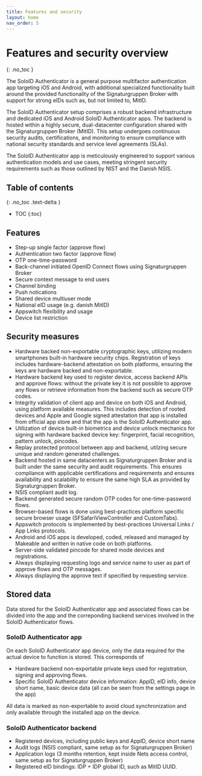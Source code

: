 ```yaml
---
title: Features and security
layout: home
nav_order: 5
---
```


# Features and security overview
{: .no_toc }

The SoloID Authenticator is a general purpose multifactor authentication app targeting iOS and Android, with additional specialized functionality built around the provided functionality of the Signaturgruppen Broker with support for strong eIDs such as, but not limited to, MitID.

The SoloID Authenticator setup comprises a robust backend infrastructure and dedicated iOS and Android SoloID Authenticator apps. The backend is hosted within a highly secure, dual-datacenter configuration shared with the Signaturgruppen Broker (MitID). This setup undergoes continuous security audits, certifications, and monitoring to ensure compliance with national security standards and service level agreements (SLAs).

The SoloID Authenticator app is meticulously engineered to support various authentication models and use cases, meeting stringent security requirements such as those outlined by NIST and the Danish NSIS.

## Table of contents
{: .no_toc .text-delta }

- TOC
{:toc}

## Features
* Step-up single factor (approve flow)
* Authentication two factor (approve flow)
* OTP one-time-password
* Back-channel initiated OpenID Connect flows using Signaturgruppen Broker
* Secure context message to end users
* Channel binding
* Push notications
* Shared device multiuser mode
* National eID usage (e.g. danish MitID)
* Appswitch flexibility and usage
* Device list restriction

## Security measures

* Hardware backed non-exportable cryptographic keys, utilizing modern smartphones built-in hardware security chips. Registration of keys includes hardware-backend attestation on both platforms, ensuring the keys are hardware backed and non-exportable.
* Hardware backend key used to register device, access backend APIs and approve flows: without the private key it is not possible to approve any flows or retrieve information from the backend such as secure OTP codes.
* Integrity validation of client app and device on both iOS and Android, using platform available measures. This includes detection of rooted devices and Apple and Google signed attestation that app is installed from official app store and that the app is the SoloID Authenticator app.
* Utilization of device built-in biometrics and device unlock mechanics for signing with hardware backed device key: fingerprint, facial recognition, pattern unlock, pincodes. 
* Replay protected protocol between app and backend, utilzing secure unique and random generated challenges.
* Backend hosted in same datacenters as Signaturgruppen Broker and is built under the same security and audit requirements. This ensures compliance with applicable certifications and requirements and ensures availability and scalability to ensure the same high SLA as provided by Signaturgruppen Broker.
* NSIS compliant audit log.
* Backend generated secure random OTP codes for one-time-password flows.
* Browser-based flows is done using best-practices platform specific secure browser usage (SFSafariViewController and CustomTabs).
* Appswitch protocols is implemented by best-practices Universal Links / App Links protocols.
* Android and iOS apps is developed, coded, released and managed by Makeable and written in native code on both platforms.
* Server-side validated pincode for shared mode devices and registrations.
* Always displaying requesting logo and service name to user as part of approve flows and OTP messages.
* Always displaying the approve text if specified by requesting service.

## Stored data
Data stored for the SoloID Authenticator app and associated flows can be divided into the app and the correponding backend services involved in the SoloID Authenticator flows. 

### SoloID Authenticator app
On each SoloID Authenticator app device, only the data required for the actual device to function is stored. This corresponds of
* Hardware backend non-exportable private keys used for registration, signing and approving flows.
* Specific SoloID Authenticator device information: AppID, eID info, device short name, basic device data (all can be seen from the settings page in the app)

All data is marked as non-exportable to avoid cloud synchronization and only available through the installed app on the device.

### SoloID Authenticator backend 
* Registered devices, including public keys and AppID, device short name
* Audit logs (NSIS compliant, same setup as for Signaturgruppen Broker)
* Application logs (3 months retention, kept inside Nets access control, same setup as for Signaturgruppen Broker)
* Registered eID bindings: IDP + IDP global ID, such as MitID UUID.
